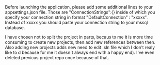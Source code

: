 Before launching the application, please add some additional lines to your appsettings.json file. Those are "ConnectionStrings":{} inside of which you specify your connection string in format "DefaultConnection" : "xxxxx". Instead of xxxxx you should paste your connection string to your mssql database.

I have chosen not to split the project in parts, becaus to me it is more time consuming to create new projects, then add new references between then. Also adding new projects adds new need to edit .sln file which I don't realy like to d because for me it doesn't always end with a happy end). I've even deleted previous project repo once because of that.